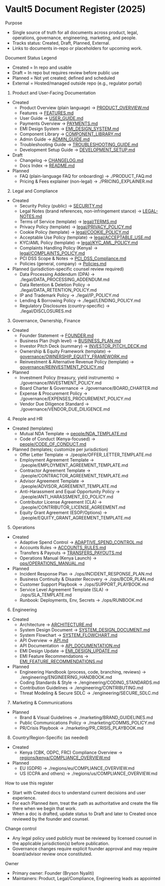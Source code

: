 # Vault5 Document Register (2025)

Purpose
- Single source of truth for all documents across product, legal, operations, governance, engineering, marketing, and people.
- Tracks status: Created, Draft, Planned, External.
- Links to documents in-repo or placeholders for upcoming work.

Document Status Legend
- Created = In repo and usable
- Draft = In repo but requires review before public use
- Planned = Not yet created; defined and scheduled
- External = Hosted/managed outside repo (e.g., regulator portal)

1) Product and User-Facing Documentation
- Created
  - Product Overview (plain language) → [PRODUCT_OVERVIEW.md](./PRODUCT_OVERVIEW.md)
  - Features → [FEATURES.md](./FEATURES.md)
  - User Guide → [USER_GUIDE.md](./USER_GUIDE.md)
  - Payments Overview → [PAYMENTS.md](./PAYMENTS.md)
  - EMI Design System → [EMI_DESIGN_SYSTEM.md](./EMI_DESIGN_SYSTEM.md)
  - Component Library → [COMPONENT_LIBRARY.md](./COMPONENT_LIBRARY.md)
  - Admin Guide → [ADMIN_GUIDE.md](./ADMIN_GUIDE.md)
  - Troubleshooting Guide → [TROUBLESHOOTING_GUIDE.md](./TROUBLESHOOTING_GUIDE.md)
  - Development Setup Guide → [DEVELOPMENT_SETUP.md](./DEVELOPMENT_SETUP.md)
- Draft
  - Changelog → [CHANGELOG.md](./CHANGELOG.md)
  - Docs Index → [README.md](./README.md)
- Planned
  - FAQ (plain-language FAQ for onboarding) → ./PRODUCT_FAQ.md
  - Pricing & Fees explainer (non-legal) → ./PRICING_EXPLAINER.md

2) Legal and Compliance
- Created
  - Security Policy (public) → [SECURITY.md](./SECURITY.md)
  - Legal Notes (brand references, non-infringement stance) → [LEGAL-NOTES.md](./LEGAL-NOTES.md)
  - Terms of Service (template) → [legal/TERMS.md](./legal/TERMS.md)
  - Privacy Policy (template) → [legal/PRIVACY_POLICY.md](./legal/PRIVACY_POLICY.md)
  - Cookie Policy (template) → [legal/COOKIE_POLICY.md](./legal/COOKIE_POLICY.md)
  - Acceptable Use Policy (template) → [legal/ACCEPTABLE_USE.md](./legal/ACCEPTABLE_USE.md)
  - KYC/AML Policy (template) → [legal/KYC_AML_POLICY.md](./legal/KYC_AML_POLICY.md)
  - Complaints Handling Policy (Kenya) → [legal/COMPLAINTS_POLICY.md](./legal/COMPLAINTS_POLICY.md)
  - PCI DSS Scope & Notes → [PCI_DSS_Compliance.md](./PCI_DSS_Compliance.md)
  - Policies (general, company) → [Policies.md](./Policies.md)
- Planned (jurisdiction-specific counsel review required)
  - Data Processing Addendum (DPA) → ./legal/DATA_PROCESSING_ADDENDUM.md
  - Data Retention & Deletion Policy → ./legal/DATA_RETENTION_POLICY.md
  - IP and Trademark Policy → ./legal/IP_POLICY.md
  - Lending & Borrowing Policy → ./legal/LENDING_POLICY.md
  - Regulatory Disclosures (country-specific) → ./legal/DISCLOSURES.md

3) Governance, Ownership, Finance
- Created
  - Founder Statement → [FOUNDER.md](./FOUNDER.md)
  - Business Plan (high level) → [BUSINESS_PLAN.md](./BUSINESS_PLAN.md)
  - Investor Pitch Deck (summary) → [INVESTOR_PITCH_DECK.md](./INVESTOR_PITCH_DECK.md)
  - Ownership & Equity Framework (template) → [governance/OWNERSHIP_EQUITY_FRAMEWORK.md](./governance/OWNERSHIP_EQUITY_FRAMEWORK.md)
  - Reinvestment & Alternative Revenue Policy (template) → [governance/REINVESTMENT_POLICY.md](./governance/REINVESTMENT_POLICY.md)
- Planned
  - Investment Policy (treasury, yield instruments) → ./governance/INVESTMENT_POLICY.md
  - Board Charter & Governance → ./governance/BOARD_CHARTER.md
  - Expense & Procurement Policy → ./governance/EXPENSES_PROCUREMENT_POLICY.md
  - Vendor Due Diligence Standard → ./governance/VENDOR_DUE_DILIGENCE.md

4) People and HR
- Created (templates)
  - Mutual NDA Template → [people/NDA_TEMPLATE.md](./people/NDA_TEMPLATE.md)
  - Code of Conduct (Kenya-focused) → [people/CODE_OF_CONDUCT.md](./people/CODE_OF_CONDUCT.md)
- Planned (templates; customize per jurisdiction)
  - Offer Letter Template → ./people/OFFER_LETTER_TEMPLATE.md
  - Employment Agreement Template → ./people/EMPLOYMENT_AGREEMENT_TEMPLATE.md
  - Contractor Agreement Template → ./people/CONTRACTOR_AGREEMENT_TEMPLATE.md
  - Advisor Agreement Template → ./people/ADVISOR_AGREEMENT_TEMPLATE.md
  - Anti-Harassment and Equal Opportunity Policy → ./people/ANTI_HARASSMENT_EO_POLICY.md
  - Contributor License Agreement (CLA) → ./people/CONTRIBUTOR_LICENSE_AGREEMENT.md
  - Equity Grant Agreement (ESOP/Options) → ./people/EQUITY_GRANT_AGREEMENT_TEMPLATE.md

5) Operations
- Created
  - Adaptive Spend Control → [ADAPTIVE_SPEND_CONTROL.md](./ADAPTIVE_SPEND_CONTROL.md)
  - Accounts Rules → [ACCOUNTS_RULES.md](./ACCOUNTS_RULES.md)
  - Transfers & Payouts → [TRANSFERS_PAYOUTS.md](./TRANSFERS_PAYOUTS.md)
  - Operations Manual (Kenya Launch) → [ops/OPERATIONS_MANUAL.md](./ops/OPERATIONS_MANUAL.md)
- Planned
  - Incident Response Plan → ./ops/INCIDENT_RESPONSE_PLAN.md
  - Business Continuity & Disaster Recovery → ./ops/BCDR_PLAN.md
  - Customer Support Playbook → ./ops/SUPPORT_PLAYBOOK.md
  - Service Level Agreement Template (SLA) → ./ops/SLA_TEMPLATE.md
  - Runbook: Deployments, Env, Secrets → ./ops/RUNBOOK.md

6) Engineering
- Created
  - Architecture → [ARCHITECTURE.md](./ARCHITECTURE.md)
  - System Design Document → [SYSTEM_DESIGN_DOCUMENT.md](./SYSTEM_DESIGN_DOCUMENT.md)
  - System Flowchart → [SYSTEM_FLOWCHART.md](./SYSTEM_FLOWCHART.md)
  - API Overview → [API.md](./API.md)
  - API Documentation → [API_DOCUMENTATION.md](./API_DOCUMENTATION.md)
  - EMI Design Update → [EMI_DESIGN_UPDATE.md](./EMI_DESIGN_UPDATE.md)
  - EMI Feature Recommendations → [EMI_FEATURE_RECOMMENDATIONS.md](./EMI_FEATURE_RECOMMENDATIONS.md)
- Planned
  - Engineering Handbook (process, code, branching, reviews) → ./engineering/ENGINEERING_HANDBOOK.md
  - Coding Standards & Style → ./engineering/CODING_STANDARDS.md
  - Contribution Guidelines → ./engineering/CONTRIBUTING.md
  - Threat Modeling & Secure SDLC → ./engineering/SECURE_SDLC.md

7) Marketing & Communications
- Planned
  - Brand & Visual Guidelines → ./marketing/BRAND_GUIDELINES.md
  - Public Communications Policy → ./marketing/COMMS_POLICY.md
  - PR/Crisis Playbook → ./marketing/PR_CRISIS_PLAYBOOK.md

8) Country/Region-Specific (as needed)
- Created
  - Kenya (CBK, ODPC, FRC) Compliance Overview → [regions/kenya/COMPLIANCE_OVERVIEW.md](./regions/kenya/COMPLIANCE_OVERVIEW.md)
- Planned
  - EU (GDPR) → ./regions/eu/COMPLIANCE_OVERVIEW.md
  - US (CCPA and others) → ./regions/us/COMPLIANCE_OVERVIEW.md

How to use this register
- Start with Created docs to understand current decisions and user experience.
- For each Planned item, treat the path as authoritative and create the file there when we begin that work.
- When a doc is drafted, update status to Draft and later to Created once reviewed by the founder and counsel.

Change control
- Any legal policy used publicly must be reviewed by licensed counsel in the applicable jurisdiction(s) before publication.
- Governance changes require explicit founder approval and may require board/advisor review once constituted.

Owner
- Primary owner: Founder (Bryson Nyaliti)
- Maintainers: Product, Legal/Compliance, Engineering leads as appointed